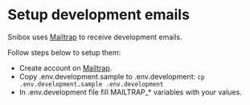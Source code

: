# Setup development emails

Snibox uses [Mailtrap](https://mailtrap.io/) to receive development emails.

Follow steps below to setup them:

* Create account on [Mailtrap](https://mailtrap.io/). 
* Copy .env.development.sample to .env.development: `cp .env.development.sample .env.development`
* In .env.development file fill MAILTRAP_* variables with your values.

